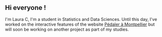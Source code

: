 ## Hi everyone !
I'm Laura C, I'm a student in Statistics and Data Sciences.
Until this day, I've worked on the interactive features of the website [Pédaler à Montpellier](https://elqemmahdoha.github.io/TEAM_PROJECT/) but will soon be working on another project as part of my studies.

<!--
**lcletz/lcletz** is a ✨ _special_ ✨ repository because its `README.md` (this file) appears on your GitHub profile.

Here are some ideas to get you started:

- 🔭 I’m currently working on ...
- 🌱 I’m currently learning ...
- 👯 I’m looking to collaborate on ...
- 🤔 I’m looking for help with ...
- 💬 Ask me about ...
- 📫 How to reach me: ...
- 😄 Pronouns: ...
- ⚡ Fun fact: ...
-->
